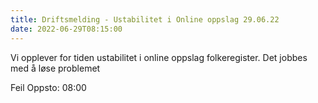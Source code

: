 ```yaml
---
title: Driftsmelding - Ustabilitet i Online oppslag 29.06.22
date: 2022-06-29T08:15:00
---
```

Vi opplever for tiden ustabilitet i online oppslag folkeregister. Det jobbes med å løse problemet

Feil Oppsto: 08:00
